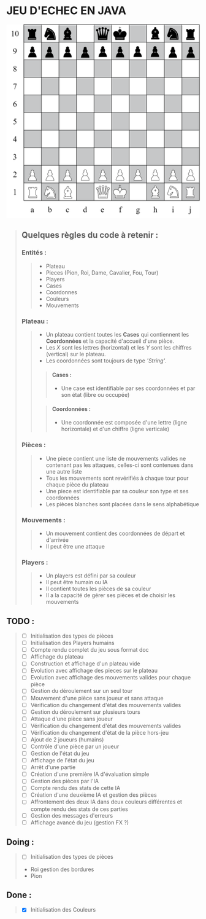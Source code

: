 # JEU D'ECHEC EN JAVA
![img.png](img.png)
>## Quelques règles du code à retenir :
>### Entités : 
>> - Plateau
>> - Pieces (Pion, Roi, Dame, Cavalier, Fou, Tour)
>> - Players
>> - Cases
>> - Coordonnes
>> - Couleurs
>> - Mouvements
>### Plateau : 
>
>> - Un plateau contient toutes les **Cases** qui contiennent les **Coordonnées** et la capacité d'accueil d'une pièce.
>> - Les *X* sont les lettres (horizontal) et les *Y* sont les chiffres (vertical) sur le plateau.
>> - Les coordonnées sont toujours de type *'String'*.
>>> #### Cases : 
>>> - Une case est identifiable par ses coordonnées et par son état (libre ou occupée)
>>
>>> #### Coordonnées : 
>>> - Une coordonnée est composée d'une lettre (ligne horizontale) et d'un chiffre (ligne verticale) 
>
>### Pièces : 
>
>> - Une piece contient une liste de mouvements valides ne contenant pas les attaques, celles-ci sont contenues dans une autre liste
>> - Tous les mouvements sont revérifiés à chaque tour pour chaque pièce du plateau
>> - Une piece est identifiable par sa couleur son type et ses coordonnées
>> - Les pièces blanches sont placées dans le sens alphabétique
>### Mouvements : 
>> - Un mouvement contient des coordonnées de départ et d'arrivée
>> - Il peut être une attaque
>### Players : 
>> - Un players est défini par sa couleur
>> - Il peut être humain ou IA
>> - Il contient toutes les pièces de sa couleur
>> - Il a la capacité de gérer ses pièces et de choisir les mouvements

## TODO :
> - [ ] Initialisation des types de pièces
> - [ ] Initialisation des Players humains
> - [ ] Compte rendu complet du jeu sous format doc
> - [ ] Affichage du plateau
> - [ ] Construction et affichage d'un plateau vide
> - [ ] Evolution avec affichage des pieces sur le plateau
> - [ ] Evolution avec affichage des mouvements valides pour chaque pièce
> - [ ] Gestion du déroulement sur un seul tour
> - [ ] Mouvement d'une pièce sans joueur et sans attaque
> - [ ] Vérification du changement d'état des mouvements valides
> - [ ] Gestion du déroulement sur plusieurs tours 
> - [ ] Attaque d'une pièce sans joueur
> - [ ] Vérification du changement d'état des mouvements valides
> - [ ] Vérification du changement d'état de la pièce hors-jeu
> - [ ] Ajout de 2 joueurs (humains)
> - [ ] Contrôle d'une pièce par un joueur
> - [ ] Gestion de l'état du jeu
> - [ ] Affichage de l'état du jeu
> - [ ] Arrêt d'une partie
> - [ ] Création d'une première IA d'évaluation simple
> - [ ] Gestion des pièces par l'IA
> - [ ] Compte rendu des stats de cette IA
> - [ ] Création d'une deuxième IA et gestion des pièces
> - [ ] Affrontement des deux IA dans deux couleurs différentes et compte rendu des stats de ces parties
> - [ ] Gestion des messages d'erreurs
> - [ ] Affichage avancé du jeu (gestion FX ?)

## Doing : 
> - [ ] Initialisation des types de pièces
> - Roi gestion des bordures
> - Pion
## Done : 
> - [x] Initialisation des Couleurs